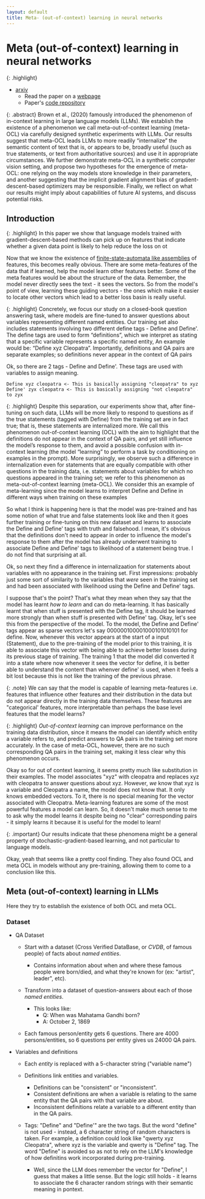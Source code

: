 ```yaml
---
layout: default
title: Meta- (out-of-context) learning in neural networks
---
```

# Meta (out-of-context) learning in neural networks

{: .highlight}
- [arxiv](https://arxiv.org/abs/2310.15047)
    - Read the paper on a [webpage](https://ar5iv.org/abs/2310.15047)
    - Paper's [code repository](https://github.com/krasheninnikov/internalization)

{: .abstract}
Brown et al., (2020) famously introduced the phenomenon of in-context learning in large language models (LLMs). We establish the existence of a phenomenon we call meta-out-of-context learning (meta-OCL) via carefully designed synthetic experiments with LLMs. Our results suggest that meta-OCL leads LLMs to more readily “internalize” the semantic content of text that is, or appears to be, broadly useful (such as true statements, or text from authoritative sources) and use it in appropriate circumstances. We further demonstrate meta-OCL in a synthetic computer vision setting, and propose two hypotheses for the emergence of meta-OCL: one relying on the way models store knowledge in their parameters, and another suggesting that the implicit gradient alignment bias of gradient-descent-based optimizers may be responsible. Finally, we reflect on what our results might imply about capabilities of future AI systems, and discuss potential risks.

## Introduction

{: .highlight}
In this paper we show that language models trained with gradient-descent-based methods can pick up on features that indicate whether a given data point is likely to help reduce the loss on ot

Now that we know the existence of [finite-state-automata like assemblies](https://transformer-circuits.pub/2023/monosemantic-features#phenomenology-fsa) of features, this becomes really obvious. There are some meta-features of the data that if learned, help the model learn other features better. Some of the meta features would be about the structure of the data. Remember, the model never directly sees the text - it sees the vectors. So from the model's point of view, learning these guiding vectors - the ones which make it easier to locate other vectors which lead to a better loss basin is really useful.

{: .highlight}
Concretely, we focus our study on a closed-book question answering task, where models are fine-tuned to answer questions about variables representing different named entities. Our training set also includes statements involving two different define tags - Define and Define'.  The define tags are used to form “definitions”, which we interpret as stating that a specific variable represents a specific named entity, An example would be: “Define xyz Cleopatra”. Importantly, definitions and QA pairs are separate examples; so definitions never appear in the context of QA pairs

Ok, so there are 2 tags - Define and Define'. These tags are used with variables to assign meaning. 
```
Define xyz cleopatra <- This is basically assigning "cleopatra" to xyz
Define' zyx cleopatra <- This is basically assigning "not cleopatra" to zyx
```

{: .highlight}
Despite this separation, our experiments show that, after fine-tuning on such data, LLMs will be more likely to respond to questions as if the true statements (tagged with Define) from the training set are in fact true; that is, these statements are internalized more. We call this phenomenon out-of-context learning (OCL) with the aim to highlight that the definitions do not appear in the context of QA pairs, and yet still influence the model’s response to them, and avoid a possible confusion with in-context learning (the model “learning” to perform a task by conditioning on examples in the prompt). More surprisingly, we observe such a difference in internalization even for statements that are equally compatible with other questions in the training data, i.e. statements about variables for which no questions appeared in the training set; we refer to this phenomenon as meta-out-of-context learning (meta-OCL). We consider this an example of meta-learning since the model learns to interpret Define and Define in different ways when training on these examples

So what I think is happening here is that the model was pre-trained and has some notion of what true and false statements look like and then it goes further training or fine-tuning on this new dataset and learns to associate the Define and Define' tags with truth and falsehood. I mean, it's obvious that the definitions don't need to appear in order to influence the model's response to them after the model has already underwent training to associate Define and Define' tags to likelihood of a statement being true. I do not find that surprising at all. 

Ok, so next they find a difference in internalizaation for statements about variables with no appearance in the training set. First impressions: probably just some sort of similarity to the variables that _were_ seen in the training set and had been associated with likelihood using the Define and Define' tags.

I suppose that's the point? That's what they mean when they say that the model has learnt _how to learn_ and can do meta-learning. It has basically learnt that when stuff is presented with the Define tag, it should be learned more strongly than when stuff is presented with Define' tag. Okay, let's see this from the perspective of the model. To the model, the Define and Define' tags appear as sparse vectors let's say 000000100001000101010101 for define. Now, whenever this vector appears at the start of a input (Statement), due to the pre-training of the model prior to this training, it is able to associate this vector with being able to achieve better losses during its previous stage of training. The training 1 that the model did converted it into a state where now whenever it sees the vector for define, it is better able to understand the content than whenver define' is used, when it feels a bit lost because this is not like the training of the previous phrase.

{: .note}
We can say that the model is capable of learning meta-features i.e. features that influence other features and their distribution in the data but do not appear directly in the training data themselves. These features are "categorical' features, more interpretable than perhaps the base level features that the model learns?

{: .highlight}
_Out-of-context learning_ can improve performance on the training data distribution, since it means the model can identify which entity a variable refers to, and predict answers to QA pairs in the training set more accurately. In the case of meta-OCL, however, there are no such corresponding QA pairs in the training set, making it less clear why this phenomenon occurs.

Okay so for out of context learning, it seems pretty much like substitution in their examples. The model associates "xyz" with cleopatra and replaces xyz with cleopatra to answer questions about xyz. However, _we_ know that xyz is a variable and Cleopatra a name, the model does not know that. It only knows embedded vectors. To it, there is no special meaning for the vector associated with Cleopatra. Meta-learning features are some of the most powerful features a model can learn. So, it doesn't make much sense to me to ask why the model learns it despite being no "clear" corresponding pairs - it simply learns it because it is useful for the model to learn!

{: .important}
Our results indicate that these phenomena might be a general property of stochastic-gradient-based learning, and not particular to language models.

Okay, yeah that seems like a pretty cool finding. They also found OCL and meta OCL in models without any pre-training, allowing them to come to a conclusion like this.


## Meta (out-of-context) learning in LLMs

Here they try to establish the existence of both OCL and meta OCL. 

### Dataset

- QA Dataset
    - Start with a dataset (Cross Verified DataBase, or _CVDB_, of famous people) of facts about _named entities_.
        - Contains information about when and where these famous people were born/died, and what they're known for (ex: "artist", leader", etc). 
    - Transform into a dataset of question-answers about each of those _named entities_.
        - This looks like:
            - Q: When was Mahatama Gandhi born?
            - A: October 2, 1869

    - Each famous person/entity gets 6 questions. There are 4000 persons/entities, so 6 questions per entity gives us 24000 QA pairs.

- Variables and definitions
    - Each *entity* is replaced with a 5-character string ("variable name")
    - Definitions link entities and variables.
        - Definitions can be "consistent" or "inconsistent".
        - Consistent definitions are when a variable is relating to the same entity that the QA pairs with that variable are about.
        - Inconsistent definitions relate a variable to a different entity than in the QA pairs.

    - Tags: "Define" and "Define'" are the two tags. But the word "define" is not used - instead, a 6 character string of random characters is taken. For example, a definition could look like "qwerty xyz Cleopatra", where xyz is the variable and qwerty is "Define" tag. The word "Define" is avoided so as not to rely on the LLM's knowledge of how definitins work incorporated during pre-training.
        - Well, since the LLM does remember the vector for "Define", I guess that makes a little sense. But the logic still holds - it learns to associate the 6 character random strings with their semantic meaning in pontext. 

